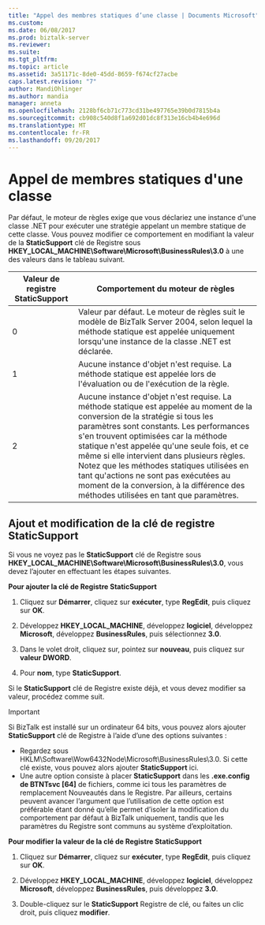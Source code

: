 ```yaml
---
title: "Appel des membres statiques d’une classe | Documents Microsoft"
ms.custom: 
ms.date: 06/08/2017
ms.prod: biztalk-server
ms.reviewer: 
ms.suite: 
ms.tgt_pltfrm: 
ms.topic: article
ms.assetid: 3a51171c-8de0-45dd-8659-f674cf27acbe
caps.latest.revision: "7"
author: MandiOhlinger
ms.author: mandia
manager: anneta
ms.openlocfilehash: 2128bf6cb71c773cd31be497765e39b0d7815b4a
ms.sourcegitcommit: cb908c540d8f1a692d01dc8f313e16cb4b4e696d
ms.translationtype: MT
ms.contentlocale: fr-FR
ms.lasthandoff: 09/20/2017
---
```

# <a name="invoking-static-members-of-a-class"></a>Appel de membres statiques d'une classe
Par défaut, le moteur de règles exige que vous déclariez une instance d'une classe .NET pour exécuter une stratégie appelant un membre statique de cette classe. Vous pouvez modifier ce comportement en modifiant la valeur de la **StaticSupport** clé de Registre sous **HKEY_LOCAL_MACHINE\Software\Microsoft\BusinessRules\3.0** à une des valeurs dans le tableau suivant.  
  
|Valeur de registre StaticSupport|Comportement du moteur de règles|  
|----------------------------------|--------------------------|  
|0|Valeur par défaut. Le moteur de règles suit le modèle de BizTalk Server 2004, selon lequel la méthode statique est appelée uniquement lorsqu'une instance de la classe .NET est déclarée.|  
|1|Aucune instance d'objet n'est requise. La méthode statique est appelée lors de l'évaluation ou de l'exécution de la règle.|  
|2|Aucune instance d'objet n'est requise. La méthode statique est appelée au moment de la conversion de la stratégie si tous les paramètres sont constants. Les performances s'en trouvent optimisées car la méthode statique n'est appelée qu'une seule fois, et ce même si elle intervient dans plusieurs règles. Notez que les méthodes statiques utilisées en tant qu'actions ne sont pas exécutées au moment de la conversion, à la différence des méthodes utilisées en tant que paramètres.|  
  
## <a name="adding-and-changing-the-staticsupport-registry-key"></a>Ajout et modification de la clé de registre StaticSupport  
 Si vous ne voyez pas le **StaticSupport** clé de Registre sous **HKEY_LOCAL_MACHINE\Software\Microsoft\BusinessRules\3.0**, vous devez l’ajouter en effectuant les étapes suivantes.  
  
 **Pour ajouter la clé de Registre StaticSupport**  
  
1.  Cliquez sur **Démarrer**, cliquez sur **exécuter**, type **RegEdit**, puis cliquez sur **OK**.  
  
2.  Développez **HKEY_LOCAL_MACHINE**, développez **logiciel**, développez **Microsoft**, développez **BusinessRules**, puis sélectionnez **3.0**.  
  
3.  Dans le volet droit, cliquez sur, pointez sur **nouveau**, puis cliquez sur **valeur DWORD**.  
  
4.  Pour **nom**, type **StaticSupport**.  
  
 Si le **StaticSupport** clé de Registre existe déjà, et vous devez modifier sa valeur, procédez comme suit.  
  
> [!IMPORTANT]
>  Si BizTalk est installé sur un ordinateur 64 bits, vous pouvez alors ajouter **StaticSupport** clé de Registre à l’aide d’une des options suivantes :  
>   
>  -   Regardez sous HKLM\Software\Wow6432Node\Microsoft\BusinessRules\3.0. Si cette clé existe, vous pouvez alors ajouter **StaticSupport** ici.  
> -   Une autre option consiste à placer **StaticSupport** dans les **.exe.config de BTNTsvc [64]** de fichiers, comme ici tous les paramètres de remplacement Nouveautés dans le Registre.  Par ailleurs, certains peuvent avancer l’argument que l’utilisation de cette option est préférable étant donné qu’elle permet d’isoler la modification du comportement par défaut à BizTalk uniquement, tandis que les paramètres du Registre sont communs au système d’exploitation.  
  
 **Pour modifier la valeur de la clé de Registre StaticSupport**  
  
1.  Cliquez sur **Démarrer**, cliquez sur **exécuter**, type **RegEdit**, puis cliquez sur **OK**.  
  
2.  Développez **HKEY_LOCAL_MACHINE**, développez **logiciel**, développez **Microsoft**, développez **BusinessRules**, puis développez **3.0**.  
  
3.  Double-cliquez sur le **StaticSupport** Registre de clé, ou faites un clic droit, puis cliquez **modifier**.